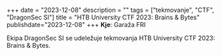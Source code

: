 +++
date = "2023-12-08"
description = ""
tags = ["tekmovanje", "CTF", "DragonSec SI"]
title = "HTB University CTF 2023: Brains & Bytes"
publishdate="2023-12-08"
+++
**Kje**: Garaža FRI

Ekipa DragonSec SI se udeležuje tekmovanja HTB University CTF 2023: Brains & Bytes.

<!--more-->